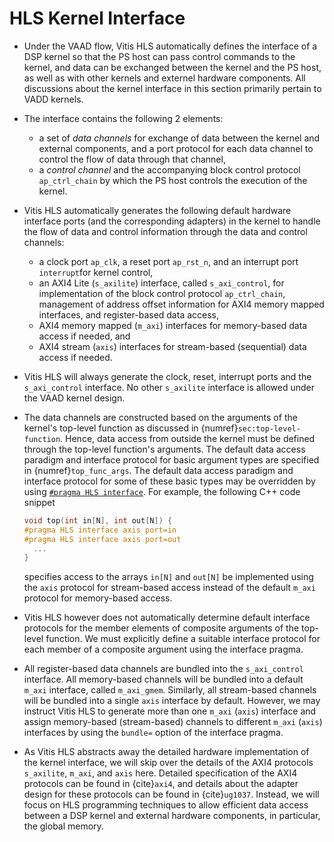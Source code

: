 # HLS Kernel Interface

* Under the VAAD flow, Vitis HLS automatically defines the interface
  of a DSP kernel so that the PS host can pass control commands to the
  kernel, and data can be exchanged between the kernel and the PS
  host, as well as with other kernels and externel hardware
  components. All discussions about the kernel interface in this
  section primarily pertain to VADD kernels.

* The interface contains the following 2 elements:
  - a set of *data channels* for exchange of data between the kernel
    and external components, and a port protocol for each data channel
    to control the flow of data through that channel,
  - a *control channel* and the accompanying block control protocol
    `ap_ctrl_chain` by which the PS host controls the execution of the
    kernel.

* Vitis HLS automatically generates the following default hardware
  interface ports (and the corresponding adapters) in the kernel to
  handle the flow of data and control information through the data and
  control channels:
  - a clock port `ap_clk`, a reset port `ap_rst_n`, and an interrupt
     port `interrupt`for kernel control,
  - an AXI4 Lite (`s_axilite`) interface, called `s_axi_control`, for
    implementation of the block control protocol `ap_ctrl_chain`,
    management of address offset information for AXI4 memory
    mapped interfaces, and register-based data access,
  - AXI4 memory mapped (`m_axi`) interfaces for memory-based data
    access if needed, and
  - AXI4 stream (`axis`) interfaces for stream-based (sequential) data
    access if needed.
 
* Vitis HLS will always generate the clock, reset, interrupt ports and
   the `s_axi_control` interface. No other `s_axilite` interface is
   allowed under the VAAD kernel design.
 
* The data channels are constructed based on the arguments of the
  kernel's top-level function as discussed in
  {numref}`sec:top-level-function`. Hence, data access from outside
  the kernel must be defined through the top-level function's
  arguments. The default data access paradigm and interface protocol
  for basic argument types are specified in {numref}`top_func_args`.
  The default data access paradigm and interface protocol for some of
  these basic types may be overridden by using [`#pragma HLS
  interface`](https://docs.xilinx.com/r/en-US/ug1399-vitis-hls/pragma-HLS-interface).
  For example, the following C++ code snippet
  ```c++
  void top(int in[N], int out[N]) {
  #pragma HLS interface axis port=in
  #pragma HLS interface axis port=out
    ...
  }
  ```
  specifies access to the arrays `in[N]` and `out[N]` be implemented
  using the `axis` protocol for stream-based access instead of the
  default `m_axi` protocol for memory-based access.

* Vitis HLS however does not automatically determine default interface
  protocols for the member elements of composite arguments of the top-level
  function. We must explicitly define a suitable interface protocol
  for each member of a composite argument using the interface pragma. 

* All register-based data channels are bundled into the
  `s_axi_control` interface.  All memory-based channels will be  bundled
  into a default `m_axi` interface, called `m_axi_gmem`. Similarly,
  all stream-based channels will be bundled into a single `axis`
  interface by default. However, we may instruct Vitis HLS to generate
  more than one `m_axi` (`axis`) interface and assign memory-based
      (stream-based) channels to different `m_axi` (`axis`) interfaces
  by using the `bundle=` option of the interface pragma. 

* As Vitis HLS abstracts away the detailed hardware implementation of
  the kernel interface, we will skip over the details of the AXI4
  protocols `s_axilite`, `m_axi`, and `axis` here. Detailed
  specification of the AXI4 protocols can be found in {cite}`axi4`,
  and details about the adapter design for these protocols can be
  found in {cite}`ug1037`. Instead, we will focus on HLS programming
  techniques to allow efficient data access between a DSP kernel and
  external hardware components, in particular, the global memory. 

